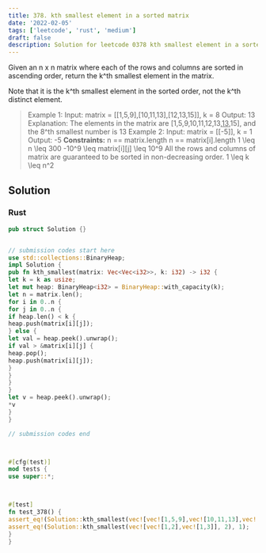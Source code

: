 ```yaml
---
title: 378. kth smallest element in a sorted matrix
date: '2022-02-05'
tags: ['leetcode', 'rust', 'medium']
draft: false
description: Solution for leetcode 0378 kth smallest element in a sorted matrix
---
```




Given an n x n matrix where each of the rows and columns are sorted in ascending order, return the k^th smallest element in the matrix.

Note that it is the k^th smallest element in the sorted order, not the k^th distinct element.



>   Example 1:
>   Input: matrix <TeX>=</TeX> [[1,5,9],[10,11,13],[12,13,15]], k <TeX>=</TeX> 8
>   Output: 13
>   Explanation: The elements in the matrix are [1,5,9,10,11,12,13,<u>13</u>,15], and the 8^th smallest number is 13
>   Example 2:
>   Input: matrix <TeX>=</TeX> [[-5]], k <TeX>=</TeX> 1
>   Output: -5
**Constraints:**
>   	n <TeX>=</TeX><TeX>=</TeX> matrix.length
>   	n <TeX>=</TeX><TeX>=</TeX> matrix[i].length
>   	1 <TeX>\leq</TeX> n <TeX>\leq</TeX> 300
>   	-10^9 <TeX>\leq</TeX> matrix[i][j] <TeX>\leq</TeX> 10^9
>   	All the rows and columns of matrix are guaranteed to be sorted in non-decreasing order.
>   	1 <TeX>\leq</TeX> k <TeX>\leq</TeX> n^2


## Solution


### Rust
```rust
pub struct Solution {}


// submission codes start here
use std::collections::BinaryHeap;
impl Solution {
pub fn kth_smallest(matrix: Vec<Vec<i32>>, k: i32) -> i32 {
let k = k as usize;
let mut heap: BinaryHeap<i32> = BinaryHeap::with_capacity(k);
let n = matrix.len();
for i in 0..n {
for j in 0..n {
if heap.len() < k {
heap.push(matrix[i][j]);
} else {
let val = heap.peek().unwrap();
if val > &matrix[i][j] {
heap.pop();
heap.push(matrix[i][j]);
}
}
}
}
let v = heap.peek().unwrap();
*v
}
}

// submission codes end



#[cfg(test)]
mod tests {
use super::*;



#[test]
fn test_378() {
assert_eq!(Solution::kth_smallest(vec![vec![1,5,9],vec![10,11,13],vec![12,13,15]], 8), 13);
assert_eq!(Solution::kth_smallest(vec![vec![1,2],vec![1,3]], 2), 1);
}
}

```
